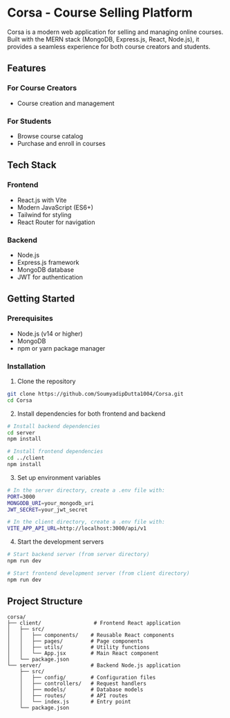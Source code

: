 # Corsa - Course Selling Platform

<!-- ![Corsa Logo](./client/src/assets/logo.svg) -->

Corsa is a modern web application for selling and managing online courses. Built with the MERN stack (MongoDB, Express.js, React, Node.js), it provides a seamless experience for both course creators and students.

## Features

### For Course Creators
- Course creation and management

### For Students
- Browse course catalog
- Purchase and enroll in courses

## Tech Stack

### Frontend
- React.js with Vite
- Modern JavaScript (ES6+)
- Tailwind for styling
- React Router for navigation

### Backend
- Node.js
- Express.js framework
- MongoDB database
- JWT for authentication

## Getting Started

### Prerequisites
- Node.js (v14 or higher)
- MongoDB
- npm or yarn package manager

### Installation

1. Clone the repository
```bash
git clone https://github.com/SoumyadipDutta1004/Corsa.git
cd Corsa
```

2. Install dependencies for both frontend and backend
```bash
# Install backend dependencies
cd server
npm install

# Install frontend dependencies
cd ../client
npm install
```

3. Set up environment variables
```bash
# In the server directory, create a .env file with:
PORT=3000
MONGODB_URI=your_mongodb_uri
JWT_SECRET=your_jwt_secret

# In the client directory, create a .env file with:
VITE_APP_API_URL=http://localhost:3000/api/v1
```

4. Start the development servers
```bash
# Start backend server (from server directory)
npm run dev

# Start frontend development server (from client directory)
npm run dev
```

## Project Structure

```
corsa/
├── client/                 # Frontend React application
│   ├── src/
│   │   ├── components/    # Reusable React components
│   │   ├── pages/         # Page components
│   │   ├── utils/         # Utility functions
│   │   └── App.jsx        # Main React component
│   └── package.json
└── server/                # Backend Node.js application
    ├── src/
    │   ├── config/        # Configuration files
    │   ├── controllers/   # Request handlers
    │   ├── models/        # Database models
    │   ├── routes/        # API routes
    │   └── index.js       # Entry point
    └── package.json
```
